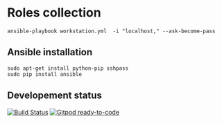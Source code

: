 # Roles collection

	ansible-playbook workstation.yml  -i "localhost," --ask-become-pass

## Ansible installation
 	sudo apt-get install python-pip sshpass
 	sudo pip install ansible
	
## Developement status

[![Build Status](https://travis-ci.org/ebesson/ansible-roles.svg?branch=master)](https://travis-ci.org/ebesson/ansible-roles/)
[![Gitpod ready-to-code](https://img.shields.io/badge/Gitpod-ready--to--code-908a85?logo=gitpod)](https://gitpod.io/#hhttps://github.com/ebesson/ansible-roles)